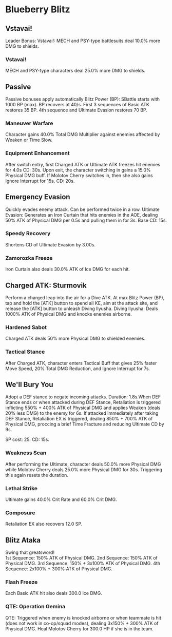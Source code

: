 # Blueberry Blitz

## Vstavai!

Leader Bonus:
Vstavai!: MECH and PSY-type battlesuits deal 10.0% more DMG to shields.

### Vstavai!

MECH and PSY-type characters deal 25.0% more DMG to shields.

## Passive

Passive bonuses apply automatically
Blitz Power (BP): SBattle starts with 1000 BP (max). BP recovers at 40/s.
First 3 sequences of Basic ATK restores 35 BP. 4th sequence and Ultimate Evasion restores 70 BP.

### Maneuver Warfare

Character gains 40.0% Total DMG Multiplier against enemies affected by Weaken or Time Slow.

### Equipment Enhancement

After switch entry, first Charged ATK or Ultimate ATK freezes hit enemies for 4.0s CD: 30s. Upon exit, the character switching in gains a 15.0% Physical DMG buff. If Molotov Cherry switches in, then she also gains Ignore Interrupt for 15s. CD: 20s.

## Emergency Evasion

Quickly evades enemy attack. Can be performed twice in a row.
Ultimate Evasion: Generates an Iron Curtain that hits enemies in the AOE, dealing 50% ATK of Physical DMG per 0.5s and pulling them in for 3s. Base CD: 15s.

### Speedy Recovery

Shortens CD of Ultimate Evasion by 3.00s.

### Zamorozka Freeze

Iron Curtain also deals 30.0% ATK of Ice DMG for each hit.

## Charged ATK: Sturmovik

Perform a charged leap into the air for a Dive ATK.
At max Blitz Power (BP), tap and hold the [ATK] button to spend all KE, aim at the attack site, and release the [ATK] button to unleash Diving Ilyusha.
Diving Ilyusha: Deals 1000% ATK of Physical DMG and knocks enemies airborne.

### Hardened Sabot

Charged ATK deals 50% more Physical DMG to shielded enemies.

### Tactical Stance

After Charged ATK, character enters Tactical Buff that gives 25% faster Move Speed, 20% Total DMG Reduction, and Ignore Interrupt for 7s.

## We'll Bury You

Adopt a DEF stance to negate incoming attacks.
Duration: 1.8s.When DEF Stance ends or when attacked during DEF Stance, Retaliation is triggered inflicting 550% + 400% ATK of Physical DMG and applies Weaken (deals 20% less DMG) to the enemy for 6s. If attacked immediately after taking DEF Stance, Retaliation EX is triggered, dealing 850% + 700% ATK of Physical DMG, proccing a brief Time Fracture and reducing Ultimate CD by 9s.

SP cost: 25. CD: 15s.

### Weakness Scan

After performing the Ultimate, character deals 50.0% more Physical DMG while Molotov Cherry deals 25.0% more Physical DMG for 30s. Triggering this again resets the duration.

### Lethal Strike

Ultimate gains 40.0% Crit Rate and 60.0% Crit DMG.

### Composure

Retaliation EX also recovers 12.0 SP.

## Blitz Ataka

Swing that greatsword!<br>
1st Sequence: 150% ATK of Physical DMG.
2nd Sequence: 150% ATK of Physical DMG.
3rd Sequence: 150% + 3x100% ATK of Physical DMG.
4th Sequence: 2x100% + 300% ATK of Physical DMG.

### Flash Freeze

Each Basic ATK hit also deals 300.0 Ice DMG.

### QTE: Operation Gemina

QTE: Triggered when enemy is knocked airborne or when teammate is hit (does not work in co-op/squad modes), dealing 3x150% + 300% ATK of Physical DMG. Heal Molotov Cherry for 300.0 HP if she is in the team.